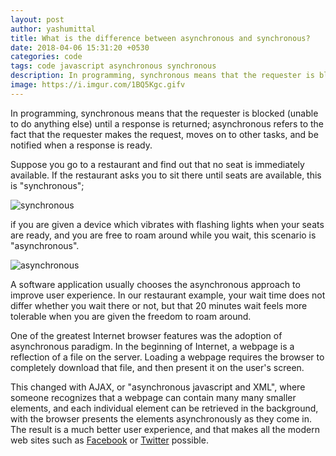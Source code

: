 ```yaml
---
layout: post
author: yashumittal
title: What is the difference between asynchronous and synchronous?
date: 2018-04-06 15:31:20 +0530
categories: code
tags: code javascript asynchronous synchronous
description: In programming, synchronous means that the requester is blocked (unable to do anything else) until a response is returned 
image: https://i.imgur.com/1BQ5Kgc.gifv
---
```


In programming, synchronous means that the requester is blocked (unable to do anything else) until a response is returned; asynchronous refers to the fact that the requester makes the request, moves on to other tasks, and be notified when a response is ready.

Suppose you go to a restaurant and find out that no seat is immediately available. If the restaurant asks you to sit there until seats are available, this is "synchronous";

![synchronous](https://i.imgur.com/OJq4fWK.gifv)

if you are given a device which vibrates with flashing lights when your seats are ready, and you are free to roam around while you wait, this scenario is "asynchronous".

![asynchronous](https://i.imgur.com/ntejuMZ.gifv)

A software application usually chooses the asynchronous approach to improve user experience. In our restaurant example, your wait time does not differ whether you wait there or not, but that 20 minutes wait feels more tolerable when you are given the freedom to roam around.

One of the greatest Internet browser features was the adoption of asynchronous paradigm. In the beginning of Internet, a webpage is a reflection of a file on the server. Loading a webpage requires the browser to completely download that file, and then present it on the user's screen.

This changed with AJAX, or "asynchronous javascript and XML", where someone recognizes that a webpage can contain many many smaller elements, and each individual element can be retrieved in the background, with the browser presents the elements asynchronously as they come in. The result is a much better user experience, and that makes all the modern web sites such as [Facebook](https://www.facebook.com/codecarrotinc) or [Twitter](https://www.twitter.com/codecarrotnet) possible.